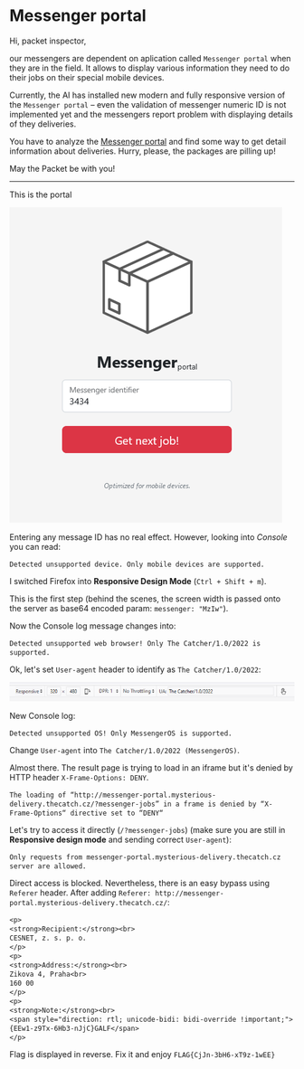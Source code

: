 # Messenger portal

Hi, packet inspector,

our messengers are dependent on aplication called `Messenger portal` when they are in the field. It allows to display
various information they need to do their jobs on their special mobile devices.

Currently, the AI has installed new modern and fully responsive version of the `Messenger portal` – even the validation
of
messenger numeric ID is not implemented yet and the messengers report problem with displaying details of they
deliveries.

You have to analyze the [Messenger portal](http://messenger-portal.mysterious-delivery.thecatch.cz/) and find some way
to get detail information about deliveries. Hurry, please,
the packages are pilling up!

May the Packet be with you!

---

This is the portal

![](portal.png)

Entering any message ID has no real effect. However, looking into _Console_ you can read:

```
Detected unsupported device. Only mobile devices are supported.
```

I switched Firefox into **Responsive Design Mode** (`Ctrl + Shift + m`).

This is the first step (behind the scenes, the screen width is passed onto the server as base64 encoded
param: `messenger: "MzIw"`).

Now the Console log message changes into:

```
Detected unsupported web browser! Only The Catcher/1.0/2022 is supported.
```

Ok, let's set `User-agent` header to identify as `The Catcher/1.0/2022`:

![](user-agent.png)

New Console log:
```
Detected unsupported OS! Only MessengerOS is supported.
```

Change `User-agent` into `The Catcher/1.0/2022 (MessengerOS)`.

Almost there. The result page is trying to load in an iframe but it's denied by HTTP header `X-Frame-Options: DENY`.
```
The loading of “http://messenger-portal.mysterious-delivery.thecatch.cz/?messenger-jobs” in a frame is denied by “X-Frame-Options“ directive set to “DENY“
```

Let's try to access it directly (`/?messenger-jobs`) (make sure you are still in **Responsive design mode** and sending correct `User-agent`):
```
Only requests from messenger-portal.mysterious-delivery.thecatch.cz server are allowed.
```

Direct access is blocked. Nevertheless, there is an easy bypass using `Referer` header.
After adding `Referer: http://messenger-portal.mysterious-delivery.thecatch.cz/`:

```
<p>
<strong>Recipient:</strong><br>
CESNET, z. s. p. o.
</p>
<p>
<strong>Address:</strong><br>
Zikova 4, Praha<br>
160 00
</p>
<p>
<strong>Note:</strong><br>
<span style="direction: rtl; unicode-bidi: bidi-override !important;">{EEw1-z9Tx-6Hb3-nJjC}GALF</span>
</p>       
```

Flag is displayed in reverse. Fix it and enjoy `FLAG{CjJn-3bH6-xT9z-1wEE}`